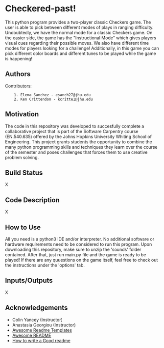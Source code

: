 # Checkered-past!

This python program provides a two-player classic Checkers game. The user is able to pick between different modes of plays in ranging difficulty. Undoubtedly, we have the normal mode for a classic Checkers game. On the easier side, the game has the "Instructional Mode" which gives players visual cues regarding their possible moves. We also have different time modes for players looking for a challenge! Additionally, in this game you can pick different color boards and different tunes to be played while the game is happening! 

## Authors

Contributors:
        
        1. Elena Sanchez - esanch27@jhu.edu
        2. Ken Crittendon - kcritte1@jhu.edu

## Motivation
The code in this repository was developed to succesfully complete a collaborative project that is part of the Software Carpentry course (EN.540.635) offered by the Johns Hopkins University Whiting School of Engineering. This project grants students the opportunity to combine the many python programming skills and techniques they learn over the course of the semester and poses challenges that forces them to use creative problem solving.

## Build Status

X

## Code Description

X

## How to Use

All you need is a python3 IDE and/or interpreter. No additional software or hardware requirements need to be considered to run this program. Upon downloading this repository, make sure to unzip the 'sounds' folder contained. After that, just run main.py file and the game is ready to be played! If there are any quuestions on the game itself, feel free to check out the instructions under the 'options' tab. 

## Inputs/Outputs

X

## Acknowledgements

 - Colin Yancey (Instructor)
 - Anastasia Georgiou (Instructor)
 - [Awesome Readme Templates](https://awesomeopensource.com/project/elangosundar/awesome-README-templates)
 - [Awesome README](https://github.com/matiassingers/awesome-readme)
 - [How to write a Good readme](https://bulldogjob.com/news/449-how-to-write-a-good-readme-for-your-github-project)
